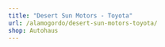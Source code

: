 ```yaml
---
title: "Desert Sun Motors - Toyota"
url: /alamogordo/desert-sun-motors-toyota/
shop: Autohaus
---
```

